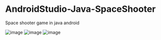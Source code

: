 # AndroidStudio-Java-SpaceShooter
Space shooter game in java android 

![image](https://user-images.githubusercontent.com/103565470/212902533-3bcb34fc-4ec8-4772-a6d9-289cea955c3d.png)
![image](https://user-images.githubusercontent.com/103565470/212902597-e63c990b-392b-4c55-930a-c0d0b13ccf19.png)
![image](https://user-images.githubusercontent.com/103565470/212902655-2a37cb0e-992a-450a-852c-85646be34ce4.png)

